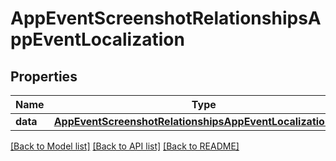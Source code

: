 # AppEventScreenshotRelationshipsAppEventLocalization

## Properties
Name | Type | Description | Notes
------------ | ------------- | ------------- | -------------
**data** | [**AppEventScreenshotRelationshipsAppEventLocalizationData**](AppEventScreenshotRelationshipsAppEventLocalizationData.md) |  | [optional] 

[[Back to Model list]](../README.md#documentation-for-models) [[Back to API list]](../README.md#documentation-for-api-endpoints) [[Back to README]](../README.md)


